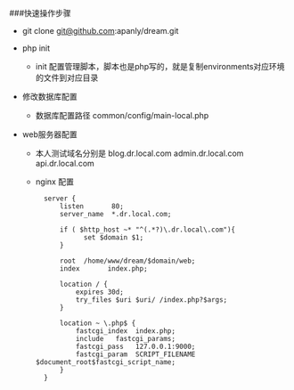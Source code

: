 ###快速操作步骤
* git clone git@github.com:apanly/dream.git
* php init
    * init 配置管理脚本，脚本也是php写的，就是复制environments对应环境的文件到对应目录
* 修改数据库配置
    * 数据库配置路径 common/config/main-local.php

* web服务器配置
    * 本人测试域名分别是 blog.dr.local.com  admin.dr.local.com api.dr.local.com
    * nginx 配置

            server {
                listen       80;
                server_name  *.dr.local.com;

                if ( $http_host ~* "^(.*?)\.dr.local\.com"){
                      set $domain $1;
                }

                root  /home/www/dream/$domain/web;
                index       index.php;

                location / {
                    expires 30d;
                    try_files $uri $uri/ /index.php?$args;
                }

                location ~ \.php$ {
                    fastcgi_index  index.php;
                    include   fastcgi_params;
                    fastcgi_pass   127.0.0.1:9000;
                    fastcgi_param  SCRIPT_FILENAME  $document_root$fastcgi_script_name;
                }
            }

